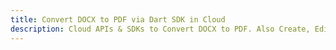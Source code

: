 ---title: Convert DOCX to PDF via Dart SDK in Clouddescription: Cloud APIs & SDKs to Convert DOCX to PDF. Also Create, Edit & Render Microsoft Word & OpenOffice documents in the Cloud.---
